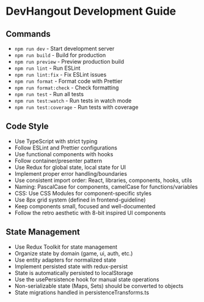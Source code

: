 # DevHangout Development Guide

## Commands
- `npm run dev` - Start development server
- `npm run build` - Build for production
- `npm run preview` - Preview production build
- `npm run lint` - Run ESLint
- `npm run lint:fix` - Fix ESLint issues
- `npm run format` - Format code with Prettier
- `npm run format:check` - Check formatting
- `npm run test` - Run all tests
- `npm run test:watch` - Run tests in watch mode
- `npm run test:coverage` - Run tests with coverage

## Code Style
- Use TypeScript with strict typing
- Follow ESLint and Prettier configurations
- Use functional components with hooks
- Follow container/presenter pattern
- Use Redux for global state, local state for UI
- Implement proper error handling/boundaries
- Use consistent import order: React, libraries, components, hooks, utils
- Naming: PascalCase for components, camelCase for functions/variables
- CSS: Use CSS Modules for component-specific styles
- Use 8px grid system (defined in frontend-guideline)
- Keep components small, focused and well-documented
- Follow the retro aesthetic with 8-bit inspired UI components

## State Management
- Use Redux Toolkit for state management
- Organize state by domain (game, ui, auth, etc.)
- Use entity adapters for normalized state
- Implement persisted state with redux-persist
- State is automatically persisted to localStorage
- Use the usePersistence hook for manual state operations
- Non-serializable state (Maps, Sets) should be converted to objects
- State migrations handled in persistenceTransforms.ts